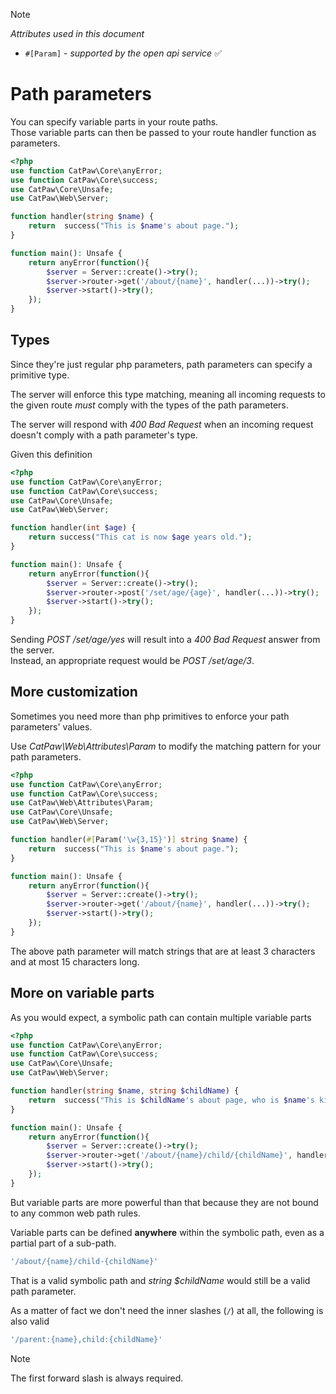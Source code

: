 > [!NOTE]
> _Attributes used in this document_
> - `#[Param]` - _supported by the open api service_ ✅

# Path parameters

You can specify variable parts in your route paths.\
Those variable parts can then be passed to your route handler function as parameters.

```php
<?php
use function CatPaw\Core\anyError;
use function CatPaw\Core\success;
use CatPaw\Core\Unsafe;
use CatPaw\Web\Server;

function handler(string $name) {
    return  success("This is $name's about page.");
}

function main(): Unsafe {
    return anyError(function(){
        $server = Server::create()->try();
        $server->router->get('/about/{name}', handler(...))->try();
        $server->start()->try();
    });
}
```

## Types

Since they're just regular php parameters, path parameters can specify a primitive type.

The server will enforce this type matching, meaning all incoming requests to the given route _must_ comply with the
types of the path parameters.

The server will respond with _400 Bad Request_ when an incoming request doesn't comply with a path parameter's type.

Given this definition

```php
<?php
use function CatPaw\Core\anyError;
use function CatPaw\Core\success;
use CatPaw\Core\Unsafe;
use CatPaw\Web\Server;

function handler(int $age) {
    return success("This cat is now $age years old.");
}

function main(): Unsafe {
    return anyError(function(){
        $server = Server::create()->try();
        $server->router->post('/set/age/{age}', handler(...))->try();
        $server->start()->try();
    });
}
```

Sending _POST /set/age/yes_ will result into a _400 Bad Request_ answer from the server.\
Instead, an appropriate request would be _POST /set/age/3_.

## More customization

Sometimes you need more than php primitives to enforce your path parameters' values.

Use _CatPaw\Web\Attributes\Param_ to modify the matching pattern for your path parameters.

```php
<?php
use function CatPaw\Core\anyError;
use function CatPaw\Core\success;
use CatPaw\Web\Attributes\Param;
use CatPaw\Core\Unsafe;
use CatPaw\Web\Server;

function handler(#[Param('\w{3,15}')] string $name) {
    return  success("This is $name's about page.");
}

function main(): Unsafe {
    return anyError(function(){
        $server = Server::create()->try();
        $server->router->get('/about/{name}', handler(...))->try();
        $server->start()->try();
    });
}
```

The above path parameter will match strings that are at least 3 characters and at most 15 characters long.

## More on variable parts

As you would expect, a symbolic path can contain multiple variable parts

```php
<?php
use function CatPaw\Core\anyError;
use function CatPaw\Core\success;
use CatPaw\Core\Unsafe;
use CatPaw\Web\Server;

function handler(string $name, string $childName) {
    return  success("This is $childName's about page, who is $name's kitten.");
}

function main(): Unsafe {
    return anyError(function(){
        $server = Server::create()->try();
        $server->router->get('/about/{name}/child/{childName}', handler(...))->try();
        $server->start()->try();
    });
}
```

But variable parts are more powerful than that because they are not bound to any common web path rules.

Variable parts can be defined **anywhere** within the symbolic path, even as a partial part of a sub-path.

```php
'/about/{name}/child-{childName}'
```

That is a valid symbolic path and _string $childName_ would still be a valid path parameter.

As a matter of fact we don't need the inner slashes (`/`) at all, the following is also valid

```php
'/parent:{name},child:{childName}'
```

> [!NOTE]
> The first forward slash is always required.
